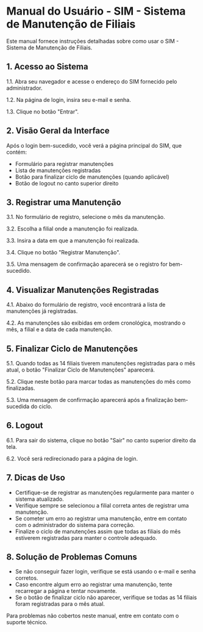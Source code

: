 # Manual do Usuário - SIM - Sistema de Manutenção de Filiais

Este manual fornece instruções detalhadas sobre como usar o SIM - Sistema de Manutenção de Filiais.

## 1. Acesso ao Sistema

1.1. Abra seu navegador e acesse o endereço do SIM fornecido pelo administrador.

1.2. Na página de login, insira seu e-mail e senha.

1.3. Clique no botão "Entrar".

## 2. Visão Geral da Interface

Após o login bem-sucedido, você verá a página principal do SIM, que contém:

- Formulário para registrar manutenções
- Lista de manutenções registradas
- Botão para finalizar ciclo de manutenções (quando aplicável)
- Botão de logout no canto superior direito

## 3. Registrar uma Manutenção

3.1. No formulário de registro, selecione o mês da manutenção.

3.2. Escolha a filial onde a manutenção foi realizada.

3.3. Insira a data em que a manutenção foi realizada.

3.4. Clique no botão "Registrar Manutenção".

3.5. Uma mensagem de confirmação aparecerá se o registro for bem-sucedido.

## 4. Visualizar Manutenções Registradas

4.1. Abaixo do formulário de registro, você encontrará a lista de manutenções já registradas.

4.2. As manutenções são exibidas em ordem cronológica, mostrando o mês, a filial e a data de cada manutenção.

## 5. Finalizar Ciclo de Manutenções

5.1. Quando todas as 14 filiais tiverem manutenções registradas para o mês atual, o botão "Finalizar Ciclo de Manutenções" aparecerá.

5.2. Clique neste botão para marcar todas as manutenções do mês como finalizadas.

5.3. Uma mensagem de confirmação aparecerá após a finalização bem-sucedida do ciclo.

## 6. Logout

6.1. Para sair do sistema, clique no botão "Sair" no canto superior direito da tela.

6.2. Você será redirecionado para a página de login.

## 7. Dicas de Uso

- Certifique-se de registrar as manutenções regularmente para manter o sistema atualizado.
- Verifique sempre se selecionou a filial correta antes de registrar uma manutenção.
- Se cometer um erro ao registrar uma manutenção, entre em contato com o administrador do sistema para correção.
- Finalize o ciclo de manutenções assim que todas as filiais do mês estiverem registradas para manter o controle adequado.

## 8. Solução de Problemas Comuns

- Se não conseguir fazer login, verifique se está usando o e-mail e senha corretos.
- Caso encontre algum erro ao registrar uma manutenção, tente recarregar a página e tentar novamente.
- Se o botão de finalizar ciclo não aparecer, verifique se todas as 14 filiais foram registradas para o mês atual.

Para problemas não cobertos neste manual, entre em contato com o suporte técnico.
